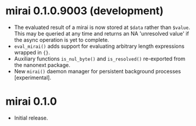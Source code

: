 # mirai 0.1.0.9003 (development)

* The evaluated result of a mirai is now stored at `$data` rather than `$value`. This may be queried at any time and returns an NA 'unresolved value' if the async operation is yet to complete.
* `eval_mirai()` adds support for evaluating arbitrary length expressions wrapped in `{}`.
* Auxiliary functions `is_nul_byte()` and `is_resolved()` re-exported from the nanonext package.
* New `mirai()` daemon manager for persistent background processes [experimental].

# mirai 0.1.0

* Initial release.

